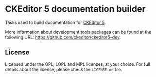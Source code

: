 CKEditor 5 documentation builder
================================

Tasks used to build documentation for [CKEditor 5](https://ckeditor5.github.io).

More information about development tools packages can be found at the following URL: <https://github.com/ckeditor/ckeditor5-dev>.

## License

Licensed under the GPL, LGPL and MPL licenses, at your choice. For full details about the license, please check the `LICENSE.md` file.

